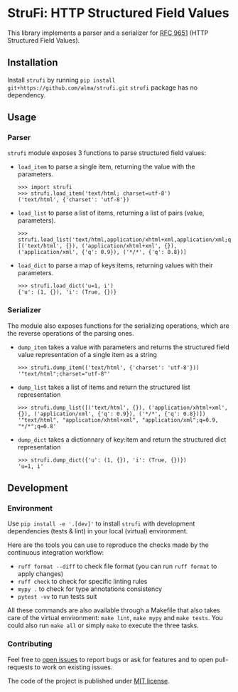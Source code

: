 # StruFi: HTTP Structured Field Values

This library implements a parser and a serializer for [RFC 9651](https://www.rfc-editor.org/rfc/rfc9651.html) (HTTP Structured Field Values).


## Installation

Install `strufi` by running `pip install git+https://github.com/alma/strufi.git`
`strufi` package has no dependency.


## Usage

### Parser

`strufi` module exposes 3 functions to parse structured field values:

- `load_item` to parse a single item, returning the value with the parameters.
    ```pycon
    >>> import strufi
    >>> strufi.load_item('text/html; charset=utf-8')
    ('text/html', {'charset': 'utf-8'})
    ```
- `load_list` to parse a list of items, returning a list of pairs (value, parameters).
    ```pycon
    >>> strufi.load_list('text/html,application/xhtml+xml,application/xml;q=0.9,*/*;q=0.8')
    [('text/html', {}), ('application/xhtml+xml', {}), ('application/xml', {'q': 0.9}), ('*/*', {'q': 0.8})]
    ```
- `load_dict` to parse a map of keys:items, returning values with their parameters.
    ```pycon
    >>> strufi.load_dict('u=1, i')
    {'u': (1, {}), 'i': (True, {})}
    ```

### Serializer

The module also exposes functions for the serializing operations, which are the reverse operations of the parsing ones.

- `dump_item` takes a value with parameters and returns the structured field value representation of a single item as a string
    ```pycon
    >>> strufi.dump_item(('text/html', {'charset': 'utf-8'}))
    '"text/html";charset="utf-8"'
    ```
- `dump_list` takes a list of items and return the structured list representation
    ```pycon
    >>> strufi.dump_list([('text/html', {}), ('application/xhtml+xml', {}), ('application/xml', {'q': 0.9}), ('*/*', {'q': 0.8})])
    '"text/html", "application/xhtml+xml", "application/xml";q=0.9, "*/*";q=0.8'
    ```
- `dump_dict` takes a dictionnary of key:item and return the structured dict representation
    ```pycon
    >>> strufi.dump_dict({'u': (1, {}), 'i': (True, {})})
    'u=1, i'
    ```

## Development

### Environment

Use `pip install -e '.[dev]'` to install `strufi` with development dependencies (tests & lint) in your local (virtual) environment.

Here are the tools you can use to reproduce the checks made by the continuous integration workflow:

- `ruff format --diff` to check file format (you can run `ruff format` to apply changes)
- `ruff check` to check for specific linting rules
- `mypy .` to check for type annotations consistency
- `pytest -vv` to run tests suit

All these commands are also available through a Makefile that also takes care of the virtual environment: `make lint`, `make mypy` and `make tests`.
You could also run `make all` or simply `make` to execute the three tasks.

### Contributing

Feel free to [open issues](https://github.com/alma/strufi/issues) to report bugs or ask for features and to open pull-requests to work on existing issues.

The code of the project is published under [MIT license](https://github.com/alma/strufi/blob/main/LICENSE).
